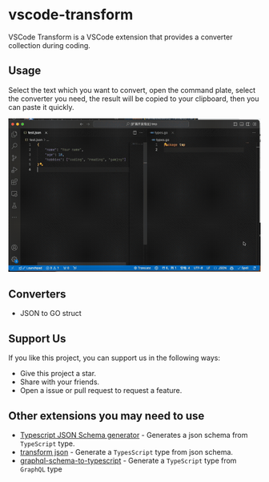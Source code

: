 # vscode-transform
VSCode Transform is a VSCode extension that provides a converter collection during coding.

## Usage
Select the text which you want to convert, open the command plate, select the converter you need, the result will be copied to your clipboard, then you can paste it quickly.

<p algin="center">
    <img src="./assets/json-to-go-demo.gif" />
</p>

## Converters
- JSON to GO struct

## Support Us
If you like this project, you can support us in the following ways:
- Give this project a star.
- Share with your friends.
- Open a issue or pull request to request a feature.

## Other extensions you may need to use
- [Typescript JSON Schema generator](https://marketplace.visualstudio.com/items?itemName=marcoq.vscode-typescript-to-json-schema) - Generates a json schema from `TypeScript` type.
- [transform json](https://github.com/raotaohub/vscode-transform) - Generate a `TypesScript` type from json schema.
- [graphql-schema-to-typescript](https://marketplace.visualstudio.com/items?itemName=liyikunl.vscode-graphql-schema-to-typescript) - Generate a `TypeScript` type from `GraphQL` type
